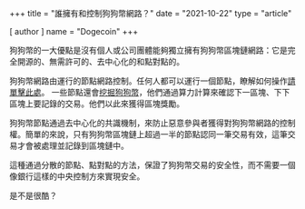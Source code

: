 +++
title = "誰擁有和控制狗狗幣網路？"
date = "2021-10-22"
type = "article"

[ author ]
  name = "Dogecoin"
+++
 
狗狗幣的一大優點是沒有個人或公司團體能夠獨立擁有狗狗幣區塊鏈網路：它是完全開源的、無需許可的、去中心化的和點對點的。  

狗狗幣網路由運行的節點網路控制。任何人都可以運行一個節點，瞭解如何操作[請單擊此處](/zh-cn/dogepedia/how-tos/operating-a-node)。 一些節點還會[挖掘狗狗幣](/zh-cn/dogepedia/how-tos/mining-dogecoin)，他們通過算力計算來確認下一區塊、下下區塊上要記錄的交易。他們以此來獲得區塊獎勵。

狗狗幣節點通過去中心化的共識機制，來防止惡意參與者獲得對狗狗幣網路的控制權。簡單的來說，只有狗狗幣區塊鏈上超過一半的節點認同一筆交易有效，這筆交易才會被處理並記錄到區塊鏈中。
  
這種通過分散的節點、點對點的方法，保證了狗狗幣交易的安全性，而不需要一個像銀行這樣的中央控制方來實現安全。

是不是很酷？ 
